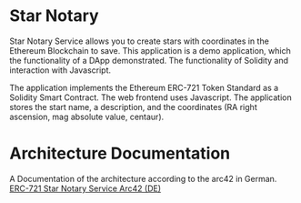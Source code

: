 # Star Notary

Star Notary Service allows you to create stars with coordinates in the Ethereum Blockchain to save. This application is a demo application, which the functionality of a DApp demonstrated. The functionality of Solidity and interaction with Javascript.
 
The application implements the Ethereum ERC-721 Token Standard as a Solidity Smart Contract. The web frontend uses Javascript. The application stores the start name, a description, and the coordinates (RA right ascension, mag absolute value, centaur).

# Architecture Documentation

A Documentation of the architecture according to the arc42 in German.  
[ERC-721 Star Notary Service Arc42 (DE)](https://eifel42.dev/post/2020-01-15-star-notary-services-arc42/)
